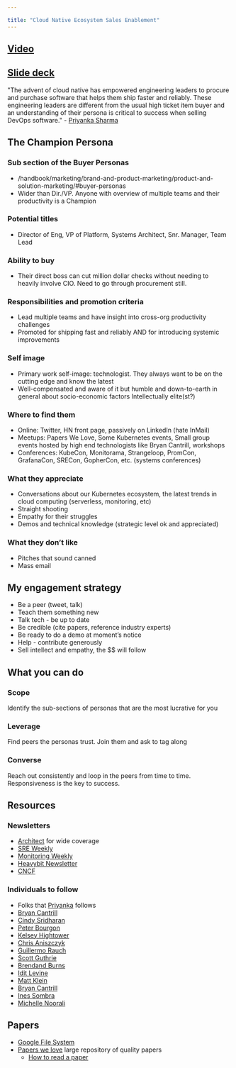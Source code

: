 ```yaml
---

title: "Cloud Native Ecosystem Sales Enablement"
---
```








## [Video](https://www.youtube.com/watch?v=0DxQKVKB3nY)

## [Slide deck](https://docs.google.com/presentation/d/1e8Eo35KOJMYyCTKvKYeFK1KtP0YOHJGj8LIX-2keoC4/edit#slide=id.g447dd6ad94_0_540)

"The advent of cloud native has empowered engineering leaders to procure and purchase software that helps them ship faster and reliably. These engineering leaders are different from the usual high ticket item buyer and an understanding of their persona is critical to success when selling DevOps software." - [Priyanka Sharma](/handbook/company/team/#priyanka-sharma)

## The Champion Persona

### Sub section of the Buyer Personas

- /handbook/marketing/brand-and-product-marketing/product-and-solution-marketing/#buyer-personas
- Wider than Dir./VP. Anyone with overview of multiple teams and their productivity is a Champion

### Potential titles

- Director of Eng, VP of Platform, Systems  Architect, Snr. Manager, Team Lead

### Ability to buy

- Their direct boss can  cut million dollar checks without needing to heavily involve CIO. Need to go through procurement still.

### Responsibilities and promotion criteria

- Lead multiple teams and have insight into cross-org productivity challenges
- Promoted for shipping fast and reliably AND for introducing systemic improvements

### Self image

- Primary work self-image: technologist. They always want to be on the cutting edge and know the latest
- Well-compensated and aware of it but humble and down-to-earth  in general about socio-economic factors
Intellectually elite(st?)

### Where to find them

- Online: Twitter, HN front page, passively on LinkedIn (hate InMail)
- Meetups: Papers We Love, Some Kubernetes events, Small group events hosted by high end technologists like Bryan Cantrill, workshops
- Conferences: KubeCon, Monitorama, Strangeloop, PromCon, GrafanaCon, SRECon, GopherCon, etc. (systems conferences)

### What they appreciate

- Conversations about our Kubernetes ecosystem, the latest trends in cloud computing (serverless, monitoring, etc)
- Straight shooting
- Empathy for their struggles
- Demos and technical knowledge (strategic level ok and appreciated)

### What they don’t like

- Pitches that sound canned
- Mass email

## My engagement strategy

- Be a peer (tweet, talk)
- Teach them something new
- Talk tech - be up to date
- Be credible (cite papers, reference industry experts)
- Be ready to do a demo at moment’s notice
- Help - contribute generously
- Sell intellect and empathy, the $$ will follow

## What you can do

### Scope

Identify the sub-sections of personas that are the most lucrative for you

### Leverage

Find peers the personas trust. Join them and ask to tag along

### Converse

Reach out consistently and loop in the peers from time to time. Responsiveness is the key to success.

## Resources

### Newsletters

- [Architect](https://architecht.io/) for wide coverage
- [SRE Weekly](https://sreweekly.com/ )
- [Monitoring Weekly](https://weekly.monitoring.love/ )
- [Heavybit Newsletter](https://www.heavybit.com/subscribe/)
- [CNCF](https://www.cncf.io/newsroom/newsletter/)

### Individuals to follow

- Folks that [Priyanka](https://twitter.com/pritianka) follows
- [Bryan Cantrill](https://twitter.com/bcantrill)
- [Cindy Sridharan](https://twitter.com/copyconstruct )
- [Peter Bourgon](https://twitter.com/peterbourgon)
- [Kelsey Hightower](https://twitter.com/kelseyhightower)
- [Chris Aniszczyk](https://twitter.com/cra )
- [Guillermo Rauch](https://twitter.com/rauchg )
- [Scott Guthrie](https://twitter.com/scottgu)
- [Brendand Burns](https://twitter.com/brendandburns)
- [Idit Levine](https://twitter.com/Idit_Levine)
- [Matt Klein](https://twitter.com/mattklein123)
- [Bryan Cantrill](https://twitter.com/bcantrill)
- [Ines Sombra](https://twitter.com/randommood)
- [Michelle Noorali](https://twitter.com/michellenoorali)

## Papers

- [Google File System](https://static.googleusercontent.com/media/research.google.com/en//archive/gfs-sosp2003.pdf)
- [Papers we love](https://github.com/papers-we-love/papers-we-love) large repository of quality papers
  - [How to read a paper](https://github.com/papers-we-love/papers-we-love#how-to-read-a-paper)
